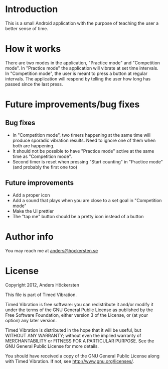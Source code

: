 Introduction
============
This is a small Android application with the purpose of teaching the user
a better sense of time.

How it works
============
There are two modes in the application, "Practice mode" and
"Competition mode". In "Practice mode" the application will vibrate at set
time intervals. In "Competition mode", the user is meant to press a button
at regular intervals. The application will respond by telling the user how
long has passed since the last press.

Future improvements/bug fixes
=============================

Bug fixes
---------
- In "Competition mode", two timers happening at the same time will produce
  sporadic vibration results. Need to ignore one of them when both are
  happening.
- It should not be possible to have "Practice mode" active at the same time as
  "Competition mode".
- Second timer is reset when pressing "Start counting" in "Practice mode" (and
  probably the first one too)

Future improvements
-------------------
- Add a proper icon
- Add a sound that plays when you are close to a set goal in 
  "Competition mode"
- Make the UI prettier
- The "tap me" button should be a pretty icon instead of a button

Author info
===========
You may reach me at anders@hockersten.se
 
License
=======
Copyright 2012, Anders Höckersten

This file is part of Timed Vibration.

Timed Vibration is free software: you can redistribute it and/or modify
it under the terms of the GNU General Public License as published by
the Free Software Foundation, either version 3 of the License, or
(at your option) any later version.

Timed Vibration is distributed in the hope that it will be useful,
but WITHOUT ANY WARRANTY; without even the implied warranty of
MERCHANTABILITY or FITNESS FOR A PARTICULAR PURPOSE.  See the
GNU General Public License for more details.

You should have received a copy of the GNU General Public License
along with Timed Vibration.  If not, see <http://www.gnu.org/licenses/>.
